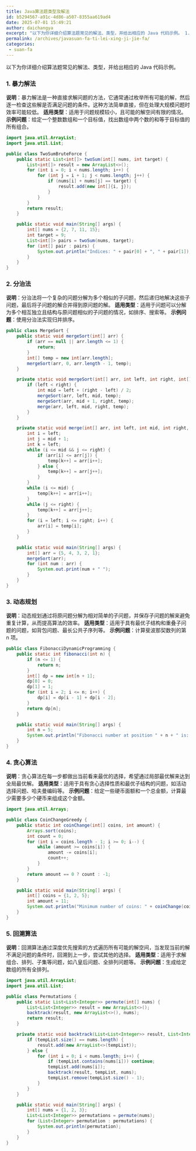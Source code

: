 ```yaml
---
title: Java算法题类型及解法
id: b5294567-a91c-4d86-a507-8355aa619ad4
date: 2025-07-01 15:49:21
author: daichangya
excerpt: "以下为你详细介绍算法题常见的解法、类型，并给出相应的 Java 代码示例。 1. 暴力解法 说明：暴力解法是一种直接求解问题的方法，它通常通过枚举所有可能的解，然后逐一检查这些解是否满足问题的条件。这种方法简单直接，但在处理大规模问题时效率可能较低。 适用类型：适用于问题规模较小，且可能的解空间有限"
permalink: /archives/javasuan-fa-ti-lei-xing-ji-jie-fa/
categories:
 - suan-fa
---
```


以下为你详细介绍算法题常见的解法、类型，并给出相应的 Java 代码示例。

### 1. 暴力解法
**说明**：暴力解法是一种直接求解问题的方法，它通常通过枚举所有可能的解，然后逐一检查这些解是否满足问题的条件。这种方法简单直接，但在处理大规模问题时效率可能较低。
**适用类型**：适用于问题规模较小，且可能的解空间有限的情况。
**示例问题**：给定一个整数数组和一个目标值，找出数组中两个数的和等于目标值的所有组合。
```java
import java.util.ArrayList;
import java.util.List;

public class TwoSumBruteForce {
    public static List<int[]> twoSum(int[] nums, int target) {
        List<int[]> result = new ArrayList<>();
        for (int i = 0; i < nums.length; i++) {
            for (int j = i + 1; j < nums.length; j++) {
                if (nums[i] + nums[j] == target) {
                    result.add(new int[]{i, j});
                }
            }
        }
        return result;
    }

    public static void main(String[] args) {
        int[] nums = {2, 7, 11, 15};
        int target = 9;
        List<int[]> pairs = twoSum(nums, target);
        for (int[] pair : pairs) {
            System.out.println("Indices: " + pair[0] + ", " + pair[1]);
        }
    }
}
```

### 2. 分治法
**说明**：分治法将一个复杂的问题分解为多个相似的子问题，然后递归地解决这些子问题，最后将子问题的解合并得到原问题的解。
**适用类型**：适用于问题可以分解为多个相互独立且结构与原问题相似的子问题的情况，如排序、搜索等。
**示例问题**：使用分治法实现归并排序。
```java
public class MergeSort {
    public static void mergeSort(int[] arr) {
        if (arr == null || arr.length <= 1) {
            return;
        }
        int[] temp = new int[arr.length];
        mergeSort(arr, 0, arr.length - 1, temp);
    }

    private static void mergeSort(int[] arr, int left, int right, int[] temp) {
        if (left < right) {
            int mid = left + (right - left) / 2;
            mergeSort(arr, left, mid, temp);
            mergeSort(arr, mid + 1, right, temp);
            merge(arr, left, mid, right, temp);
        }
    }

    private static void merge(int[] arr, int left, int mid, int right, int[] temp) {
        int i = left;
        int j = mid + 1;
        int k = left;
        while (i <= mid && j <= right) {
            if (arr[i] <= arr[j]) {
                temp[k++] = arr[i++];
            } else {
                temp[k++] = arr[j++];
            }
        }
        while (i <= mid) {
            temp[k++] = arr[i++];
        }
        while (j <= right) {
            temp[k++] = arr[j++];
        }
        for (i = left; i <= right; i++) {
            arr[i] = temp[i];
        }
    }

    public static void main(String[] args) {
        int[] arr = {5, 4, 3, 2, 1};
        mergeSort(arr);
        for (int num : arr) {
            System.out.print(num + " ");
        }
    }
}
```

### 3. 动态规划
**说明**：动态规划通过将原问题分解为相对简单的子问题，并保存子问题的解来避免重复计算，从而提高算法的效率。
**适用类型**：适用于具有最优子结构和重叠子问题的问题，如背包问题、最长公共子序列等。
**示例问题**：计算斐波那契数列的第 n 项。
```java
public class FibonacciDynamicProgramming {
    public static int fibonacci(int n) {
        if (n <= 1) {
            return n;
        }
        int[] dp = new int[n + 1];
        dp[0] = 0;
        dp[1] = 1;
        for (int i = 2; i <= n; i++) {
            dp[i] = dp[i - 1] + dp[i - 2];
        }
        return dp[n];
    }

    public static void main(String[] args) {
        int n = 5;
        System.out.println("Fibonacci number at position " + n + " is: " + fibonacci(n));
    }
}
```

### 4. 贪心算法
**说明**：贪心算法在每一步都做出当前看来最优的选择，希望通过局部最优解来达到全局最优解。
**适用类型**：适用于具有贪心选择性质和最优子结构的问题，如活动选择问题、哈夫曼编码等。
**示例问题**：给定一些硬币面额和一个总金额，计算最少需要多少个硬币来组成这个金额。
```java
import java.util.Arrays;

public class CoinChangeGreedy {
    public static int coinChange(int[] coins, int amount) {
        Arrays.sort(coins);
        int count = 0;
        for (int i = coins.length - 1; i >= 0; i--) {
            while (amount >= coins[i]) {
                amount -= coins[i];
                count++;
            }
        }
        return amount == 0 ? count : -1;
    }

    public static void main(String[] args) {
        int[] coins = {1, 2, 5};
        int amount = 11;
        System.out.println("Minimum number of coins: " + coinChange(coins, amount));
    }
}
```

### 5. 回溯算法
**说明**：回溯算法通过深度优先搜索的方式遍历所有可能的解空间，当发现当前的解不满足问题的条件时，回溯到上一步，尝试其他的选择。
**适用类型**：适用于求解组合、排列、子集等问题，如八皇后问题、全排列问题等。
**示例问题**：生成给定数组的所有全排列。
```java
import java.util.ArrayList;
import java.util.List;

public class Permutations {
    public static List<List<Integer>> permute(int[] nums) {
        List<List<Integer>> result = new ArrayList<>();
        backtrack(result, new ArrayList<>(), nums);
        return result;
    }

    private static void backtrack(List<List<Integer>> result, List<Integer> tempList, int[] nums) {
        if (tempList.size() == nums.length) {
            result.add(new ArrayList<>(tempList));
        } else {
            for (int i = 0; i < nums.length; i++) {
                if (tempList.contains(nums[i])) continue;
                tempList.add(nums[i]);
                backtrack(result, tempList, nums);
                tempList.remove(tempList.size() - 1);
            }
        }
    }

    public static void main(String[] args) {
        int[] nums = {1, 2, 3};
        List<List<Integer>> permutations = permute(nums);
        for (List<Integer> permutation : permutations) {
            System.out.println(permutation);
        }
    }
}
```